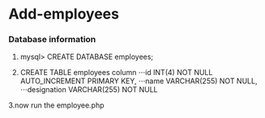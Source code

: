 # Add-employees
### Database information

1. mysql> CREATE DATABASE employees;

2. CREATE TABLE employees  column
⋅⋅⋅id INT(4) NOT NULL AUTO_INCREMENT PRIMARY KEY,
⋅⋅⋅name VARCHAR(255) NOT NULL,
⋅⋅⋅designation VARCHAR(255) NOT NULL


3.now run the employee.php
